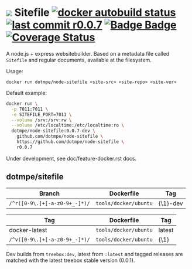 # ![](assets/logo-file-text-8bc34a.png) Sitefile [![docker autobuild status](https://img.shields.io/docker/build/dotmpe/node-sitefile.svg)](https://hub.docker.com/r/dotmpe/node-sitefile/builds/) [![last commit r0.0.7](https://img.shields.io/github/last-commit/dotmpe/node-sitefile/r0.0.7.svg)](https://github.com/dotmpe/node-sitefile/blob/r0.0.7/index.rst) [![Badge Badge](http://doyouevenbadge.com/github.com/github.com/dotmpe/node-sitefile)](http://doyouevenbadge.com/report/github.com/github.com/dotmpe/node-sitefile) [![Coverage Status](https://coveralls.io/repos/github/dotmpe/node-sitefile/badge.svg?branch=master)](https://coveralls.io/github/dotmpe/node-sitefile?branch=master)


A node.js + express websitebuilder. Based on a metadata file called `Sitefile`
and regular documents, available at the filesystem.

Usage:
```
docker run dotmpe/node-sitefile <site-src> <site-repo> <site-ver>
```

Default example:
```bash
docker run \
  -p 7011:7011 \
  -e SITEFILE_PORT=7011 \
  --volume /srv:/srv:rw \
  --volume /etc/localtime:/etc/localtime:ro \
  dotmpe/node-sitefile:0.0.7-dev \
    github.com/dotmpe/node-sitefile \
    https://github.com/dotmpe/node-sitefile \
    r0.0.7
```

Under development, see doc/feature-docker.rst docs.


## dotmpe/sitefile

Branch                              | Dockerfile              | Tag
----------------------------------- | ------------------------| ---------------
``/^r([0-9\.]+[-a-z0-9+_-]*)/``     | ``tools/docker/ubuntu`` | {\1}-dev

Tag                                 | Dockerfile              | Tag
----------------------------------- | ------------------------| ---------------
docker-latest                       | ``tools/docker/ubuntu`` | latest
``/^v([0-9\.]+[-a-z0-9+_-]*)/``     | ``tools/docker/ubuntu`` | {\1}

Dev builds from ``treebox:dev``, latest from ``:latest`` and tagged releases are
matched with the latest treebox stable version (0.0.1).
